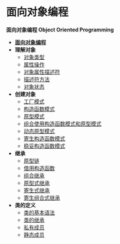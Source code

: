 # 面向对象编程

**面向对象编程 Object Oriented Programming**

- [**面向对象编程**](object-oriented-programming.md)
- **理解对象**
  - [对象类型](object-understand/the-object-type.md)
  - [属性操作](object-understand/manipulating-property.md)
  - [对象属性描述符](object-understand/attributes-object.md)
  - [描述符方法](object-understand/the-descriptor-methods.md)
  - [对象状态](object-understand/the-object-status.md)
- **创建对象**
  - [工厂模式](object-creation/the-factory-pattern.md)
  - [构造函数模式](object-creation/the-constructor-pattern.md)
  - [原型模式](object-creation/the-prototype-pattern.md)
  - [组合使用构造函数模式和原型模式](object-creation/combination-constructor-and-prototype-pattern.md)
  - [动态原型模式](object-creation/dynamic-prototype-pattern.md)
  - [寄生构造函数模式](object-creation/parastic-constructor-pattern.md)
  - [稳妥构造函数模式](object-creation/durable-constructor-pattern.md)
- **继承**
  - [原型链](inheritance/prototype-chain.md)
  - [借用构造函数](inheritance/constructor-stealing.md)
  - [组合继承](inheritance/combination-inheritance.md)
  - [原型式继承](inheritance/prototypal-inheritance.md)
  - [寄生式继承](inheritance/parasitic-inheritance.md)
  - [寄生组合式继承](inheritance/parasitic-combination-inheritance.md)
- **类的定义**
  - [类的基本语法](class-definitions/class-basic.md)
  - [类的继承](class-definitions/class-extends.md)
  - [私有成员](class-definitions/class-private-member.md)
  - [静态成员](class-definitions/class-static-member.md)


